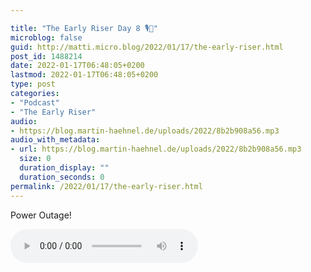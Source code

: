```yaml
---

title: "The Early Riser Day 8 🎙🌅"
microblog: false
guid: http://matti.micro.blog/2022/01/17/the-early-riser.html
post_id: 1488214
date: 2022-01-17T06:48:05+0200
lastmod: 2022-01-17T06:48:05+0200
type: post
categories:
- "Podcast"
- "The Early Riser"
audio:
- https://blog.martin-haehnel.de/uploads/2022/8b2b908a56.mp3
audio_with_metadata:
- url: https://blog.martin-haehnel.de/uploads/2022/8b2b908a56.mp3
  size: 0
  duration_display: ""
  duration_seconds: 0
permalink: /2022/01/17/the-early-riser.html
---
```

Power Outage!

<audio controls="controls" src="https://blog.martin-haehnel.de/uploads/2022/8b2b908a56.mp3" preload="metadata" />
